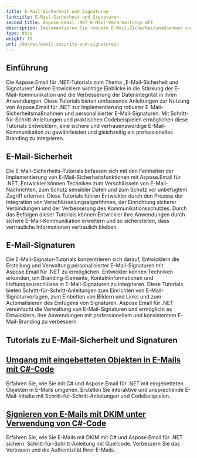 ```yaml
---
title: E-Mail-Sicherheit und Signaturen
linktitle: E-Mail-Sicherheit und Signaturen
second_title: Aspose.Email .NET E-Mail-Verarbeitungs-API
description: Implementieren Sie robuste E-Mail-Sicherheitsmaßnahmen und personalisierte Signaturen mit Aspose.Email für .NET-Tutorials. Sorgen Sie für sichere Kommunikation und professionelles Branding.
type: docs
weight: 19
url: /de/net/email-security-and-signatures/
---
```


## Einführung

Die Aspose.Email für .NET-Tutorials zum Thema „E-Mail-Sicherheit und Signaturen“ bieten Entwicklern wichtige Einblicke in die Stärkung der E-Mail-Kommunikation und die Verbesserung der Datenintegrität in ihren Anwendungen. Diese Tutorials bieten umfassende Anleitungen zur Nutzung von Aspose.Email für .NET zur Implementierung robuster E-Mail-Sicherheitsmaßnahmen und personalisierter E-Mail-Signaturen. Mit Schritt-für-Schritt-Anleitungen und praktischen Codebeispielen ermöglichen diese Tutorials Entwicklern, eine sichere und vertrauenswürdige E-Mail-Kommunikation zu gewährleisten und gleichzeitig ein professionelles Branding zu integrieren.

## E-Mail-Sicherheit

Die E-Mail-Sicherheits-Tutorials befassen sich mit den Feinheiten der Implementierung von E-Mail-Sicherheitsfunktionen mit Aspose.Email für .NET. Entwickler können Techniken zum Verschlüsseln von E-Mail-Nachrichten, zum Schutz sensibler Daten und zum Schutz vor unbefugtem Zugriff erlernen. Diese Tutorials führen Entwickler durch den Prozess der Integration von Verschlüsselungsalgorithmen, der Einrichtung sicherer Verbindungen und der Verbesserung des Kommunikationsschutzes. Durch das Befolgen dieser Tutorials können Entwickler ihre Anwendungen durch sichere E-Mail-Kommunikation erweitern und so sicherstellen, dass vertrauliche Informationen vertraulich bleiben.

## E-Mail-Signaturen

Die E-Mail-Signatur-Tutorials konzentrieren sich darauf, Entwicklern die Erstellung und Verwaltung personalisierter E-Mail-Signaturen mit Aspose.Email für .NET zu ermöglichen. Entwickler können Techniken erkunden, um Branding-Elemente, Kontaktinformationen und Haftungsausschlüsse in E-Mail-Signaturen zu integrieren. Diese Tutorials bieten Schritt-für-Schritt-Anleitungen zum Einrichten von E-Mail-Signaturvorlagen, zum Einbetten von Bildern und Links und zum Automatisieren des Einfügens von Signaturen. Aspose.Email für .NET vereinfacht die Verwaltung von E-Mail-Signaturen und ermöglicht es Entwicklern, ihre Anwendungen mit professionellem und konsistentem E-Mail-Branding zu verbessern.


## Tutorials zu E-Mail-Sicherheit und Signaturen
## [Umgang mit eingebetteten Objekten in E-Mails mit C#-Code](./handling-embedded-objects-in-emails-with-csharp-code/)
Erfahren Sie, wie Sie mit C# und Aspose.Email für .NET mit eingebetteten Objekten in E-Mails umgehen. Erstellen Sie interaktive und ansprechende E-Mail-Inhalte mit Schritt-für-Schritt-Anleitungen und Codebeispielen.
## [Signieren von E-Mails mit DKIM unter Verwendung von C#-Code](./signing-emails-with-dkim-using-csharp-code/)
Erfahren Sie, wie Sie E-Mails mit DKIM mit C# und Aspose.Email für .NET sichern. Schritt-für-Schritt-Anleitung mit Quellcode. Verbessern Sie das Vertrauen und die Authentizität Ihrer E-Mails.